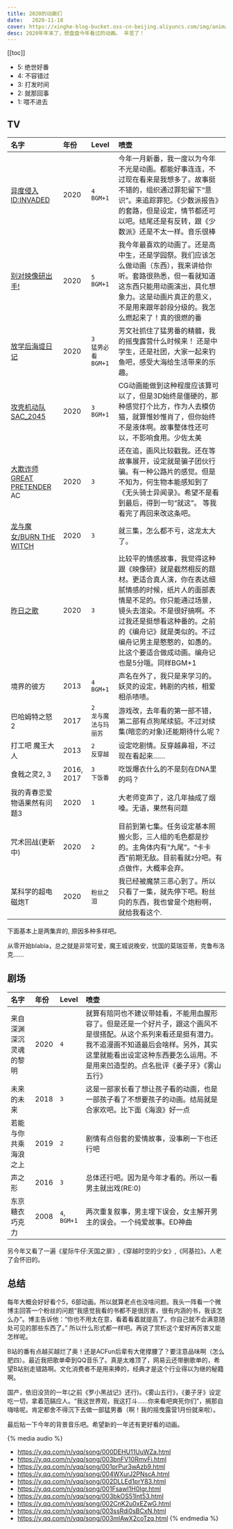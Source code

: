 ```yaml
---
title: 2020的动画们
date:   2020-11-18
cover: https://xinghe-blog-bucket.oss-cn-beijing.aliyuncs.com/img/animation-2020-01.jpg
desc: 2020年年末了，想盘盘今年看过的动画。 辛苦了！
---
```



<!-- more -->

[[toc]]

- 5: 绝世好番
- 4: 不容错过
- 3: 打发时间
- 2: 就那回事
- 1: 喂不进去

## TV


|名字|年份|Level|喷壶|
|:---|:---|:---|:---|
|[异度侵入 ID:INVADED](https://www.bilibili.com/bangumi/play/ss29310/?from=search&seid=8274231251512104459)|2020|`4` <br> `BGM+1`|今年一月新番，我一度以为今年不光是动画。都能好事连连，不过现在看来是我想多了。故事挺不错的，组织通过罪犯留下“意识”。来追踪罪犯。《少数派报告》的套路，但是设定，情节都还可以吧。结尾还是有反转，跟《少数派》还是不太一样。音乐很棒|
|[别对映像研出手!](http://www.acfun.cn/bangumi/aa6000902)|2020|`5` <br> `BGM+1`|我今年最喜欢的动画了。还是高中生，还是学园祭。我们应该怎么做动画（东西），我来讲给你听。套路很熟悉，但一看就知道这东西只能用动画演出，具化想象力。这是动画片真正的意义，不是用来跟年龄段分级的。我怎么燃起来了！真的很燃的番|
|[放学后海堤日记](https://www.bilibili.com/bangumi/play/ss33026/?from=search&seid=713955886149335277)|2020|`3` <br> `猛男必看` <br> `BGM+1`|芳文社抓住了猛男番的精髓，我的摇曳露营什么时候来！ 还是中学生，还是社团，大家一起来钓鱼吧，感受大海给生活带来的乐趣。|
|[攻壳机动队SAC_2045](https://www.bilibili.com/bangumi/play/ep320553?from=search&seid=4229136616657321591)|2020|`3` <br> `BGM+1`|CG动画能做到这种程度应该算可以了，但是3D始终是僵硬的，那种感觉打个比方，作为人去模仿猫，就算惟妙惟肖了，但你始终不是液体啊。故事整体性还可以，不影响食用。少佐太美|
|[大欺诈师GREAT PRETENDER](http://www.acfun.cn/bangumi/aa6002662) AC|2020|`3`|还在追，画风比较戳我。还在等故事展开，设定就是骗子团伙行骗。有一种公路片的感觉。但是不知为，何生物本能感知到了《无头骑士异闻录》。希望不是看到最后，得到一句“就这”。 等我看完了再回来改这条吧。|
|[龙与魔女/BURN THE WITCH](https://www.bilibili.com/bangumi/play/ss34432/?from=search&seid=3665074949705917146)|2020|`3`|就三集，怎么都不亏，这龙太大了。|
|[昨日之歌](https://www.bilibili.com/bangumi/play/ss33006/?from=search&seid=5995233804361257824)|2020|`3`|比较平的情感故事，我觉得这种跟《映像研》就是截然相反的题材。更适合真人演，你在表达细腻情感的时候，纸片人的面部表情是不足的。你只能通过场景，镜头去渲染。不是很好搞啊。不过我还是挺想看这种番的。之前的《编舟记》就是类似的。不过编舟记男主是憨憨的，如愚的。比这个要适合做成动画。编舟记也是5分哦。同样BGM+1|
|境界的彼方|2013|`4` <br> `BGM+1`|声名在外了，我只是来学习的。妖灵的设定，韩剧的内核，相爱相杀啧啧。|
|巴哈姆特之怒2|2017|`2` <br> `龙与魔法与玛丽苏`|游戏改，去年看的第一部不错，第二部有点狗尾续貂。不过对续集(暗恋的对象)还能期待什么呢？|
|打工吧 魔王大人|2013|`2` <br> `反穿越`|设定吃剧情。反穿越鼻祖，不过现在看起来……|
|食戟之灵2, 3|2016, 2017|`3` <br> `下饭番`|吃饭爆衣什么的不是刻在DNA里的吗？|
|我的青春恋爱物语果然有问题3|2020|`1`|大老师变声了，这几年抽成了烟嗓。无语，果然有问题|
|咒术回战(更新中)|2020|`2`|目前到第七集。任务设定基本照搬火影，三人组的毛色都是抄的。主角体内有“九尾”。“卡卡西”前期无敌。目前看就`2`分吧。有点做作，大概率会弃。|
|某科学的超电磁炮T|2020|`粉丝之泪`|我已经被魔禁三恶心到了。所以只看了一集，就先停下吧。粉丝向的东西，我也曾是个炮粉啊，就给我看这个.|

下面基本上是两集弃的, 原因多种多样吧。

从零开始blabla，总之就是非常可爱，魔王城说晚安，忧国的莫瑞亚蒂，克鲁布洛克……


## 剧场

|名字|年份|Level|喷壶|
|:---|:---|:---|:---|
|来自深渊 深沉灵魂的黎明|2020|`4`|就算有陪同也不建议带娃看，不能用血腥形容了。但是还是一个好片子，跟这个画风不是很搭配。从这个系列来看还是挺有潜力。我不追漫画不知道最后会啥样。另外，其实这里就能看出设定这种东西要怎么运用。不是用来凹造型的。点名批评《姜子牙》《雾山五行》|
|未来的未来|2018|`3`|这是一部家长看了想让孩子看的动画，也是一部孩子看了不想要孩子的动画。结局就是合家欢吧。比下面《海浪》好一点|
|若能与你共乘海浪之上|2019|`2`|剧情有点俗套的爱情故事，没事刷一下也还行吧|
|声之形|2016|`3`|总体还行吧。因为是今年才看的。所以一看男主就出戏(RE:0)|
|东京糖衣巧克力|2008|`4`, `BGM+1`|两次重复叙事，男主埋下误会，女主解开男主的误会。一个纯爱故事。ED神曲|

另今年又看了一遍《星际牛仔:天国之扉》,《穿越时空的少女》,《阿基拉》。人老了会怀旧的。


## 总结

每年大概会好好看个5，6部动画。所以就算老点也没啥问题。我头一阵看一个微博主回答一个粉丝的问题“我感觉我看的书都不是很厉害，很有内涵的书，我该怎么办”。博主告诉他：“你也不用太在意，看着看着就提高了。你自己就不会满意随处可见的那些东西了。” 所以什么形式都一样吧。再说了赏析这个爱好再厉害又能怎样呢。

B站的番有点越买越烂了奥！还是ACFun后辈有大佬撑腰了？要注意品味啊（怎么肥四）。最近我把歌单牵到QQ音乐了。真是太难顶了，网易云还带删歌单的，希望B站别走错路啊。文化消费者不是用来捧的，经典才是这个行业得以为继的秘籍啊。


国产，依旧没货的一年(之前《罗小黑战记》还行)。《雾山五行》，《姜子牙》设定吃一切，拿着范膈应人。“我这世界观，我这打斗……你来看吧爽死你们”，搁那自嗨啥呢。肯定都舍不得沉下去做一部猛男番（啊！我的摇曳露营1月份就来啦）。


最后贴一下今年的背景音乐吧。希望新的一年还有更好看的动画。


{% media audio %}
- https://y.qq.com/n/yqq/song/000DEHU11UuWZa.html
- https://y.qq.com/n/yqq/song/003bnFV10RmvFi.html
- https://y.qq.com/n/yqq/song/001prPur3wAzb9.html
- https://y.qq.com/n/yqq/song/004WXurJ2PNscA.html
- https://y.qq.com/n/yqq/song/002DLLEd1prY83.html
- https://y.qq.com/n/yqq/song/001FsawI1H0Igr.html
- https://y.qq.com/n/yqq/song/003bkOS51Int53.html
- https://y.qq.com/n/yqq/song/002CnK2u0xEZwG.html
- https://y.qq.com/n/yqq/song/003ssRdi0sBCxN.html
- https://y.qq.com/n/yqq/song/003mlAwX2coTzq.html
{% endmedia %}